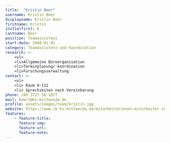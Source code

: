 ```yaml
---
title:  "Kristin Beer"
username: Kristin Beer
displayname: Kristin Beer
firstname: Kristin
initialfirst: K.
lastname: Beer
position: Teamassistenz
start-date: 2000-01-01
category: Teamassistenz und Koordination
research: >- 
    <ul>
    <li>Allgemeine Büroorganisation
    <li>Terminplanung/-koordination
    <li>Forschungsverwaltung
contact: >-
    <ul>
    <li> Raum 8-112
    <li> Sprechzeiten nach Vereinbarung
phone: +49 3727 58-1077
mail: beer1@hs-mittweida.de  
profile: assets/images/team/kristin.jpg
website: https://www.cb.hs-mittweida.de/mitarbeiterinnen-mitarbeiter-in-ihren-fachgruppen/beer-kristin/
features:
    - feature-title: 
      feature-img: 
      feature-url: 
      feature-note: 
---
```

